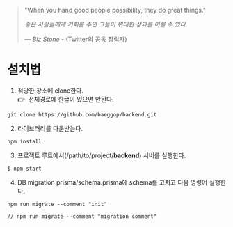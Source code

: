 > "When you hand good people possibility, they do great things."
> 
> *좋은 사람들에게 기회를 주면 그들이 위대한 성과를 이룰 수 있다.*  
> 
> *— Biz Stone -* (Twitter의 공동 창립자)

# 설치법
1. 적당한 장소에 clone한다.  
   👉&nbsp;&nbsp;전체경로에 한글이 있으면 안된다.
```
git clone https://github.com/baeggop/backend.git
```
2. 라이브러리를 다운받는다.
```
npm install
```
3. 프로젝트 루트에서(/path/to/project/<b>backend</b>) 서버를 실행한다.
```
$ npm start
```
4. DB migration prisma/schema.prisma에 schema를 고치고 다음 명령어 실행한다.
```
npm run migrate --comment "init"

// npm run migrate --comment "migration comment"
```